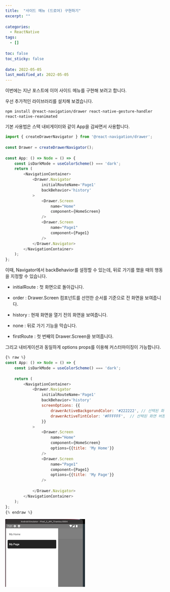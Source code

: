 ```yaml
---
title:  "사이드 메뉴 (드로어) 구현하기" 
excerpt: ""

categories:
  - ReactNative
tags:
  - []

toc: false
toc_sticky: false
 
date: 2022-05-05
last_modified_at: 2022-05-05
---
```


이번에는 지난 포스트에 이어 사이드 메뉴를 구현해 보려고 합니다.

우선 추가적인 라이브러리를 설치해 보겠습니다.

```text
npm install @react-navigation/drawer react-native-gesture-handler react-native-reanimated
```
    

기본 사용법은 스택 내비게이터와 같이 App을 감싸면서 사용합니다.

```javascript
import { createDrawerNavigator } from '@react-navigation/drawer';
    
const Drawer = createDrawerNavigator();

const App: () => Node = () => {
    const isDarkMode = useColorScheme() === 'dark';
    return (
        <NavigationContainer>
            <Drawer.Navigator
                initialRouteName='Page1'
                backBehavior='history'
            >
                <Drawer.Screen
                    name="Home"
                    component={HomeScreen}
                />
                <Drawer.Screen
                    name="Page1"
                    component={Page1}
                />
            </Drawer.Navigator>
        </NavigationContainer>
    );
};
```
    

이때, Navigator에서 backBehavior를 설정할 수 있는데, 뒤로 가기를 했을 때의 행동을 지정할 수 있습니다.

- initialRoute : 첫 화면으로 돌아갑니다.

- order : Drawer.Screen 컴포넌트를 선언한 순서를 기준으로 전 화면을 보여줍니다.

- history : 현재 화면을 열기 전의 화면을 보여줍니다.

- none : 뒤로 가기 기능을 막습니다.

- firstRoute : 첫 번째의 Drawer.Screen을 보여줍니다.


그리고 내비게이션과 동일하게 options props를 이용해 커스터마이징이 가능합니다.

```javascript
{% raw %}
const App: () => Node = () => {
    const isDarkMode = useColorScheme() === 'dark';

    return (
        <NavigationContainer>
            <Drawer.Navigator
                initialRouteName='Page1'
                backBehavior='history'
                screenOptions: {{
                    drawerActiveBackgorundColor: '#222222', // 선택된 화면 버튼의 배경색
                    drawerActiveTintColor: '#FFFFFF',  // 선택된 화면 버튼의 글자색
                }}
            >
                <Drawer.Screen
                    name="Home"
                    component={HomeScreen}
                    options={{title: 'My Home'}}
                />
                <Drawer.Screen
                    name="Page1"
                    component={Page1}
                    options={{title: 'My Page'}}
                />
            
            </Drawer.Navigator>
        </NavigationContainer>
    );
};
{% endraw %}
```

<img src="../../assets/images/Navigation-헤더-커스터마이징/스크린샷_2022-05-05_오후_8.39.05.png" alt="" width="50%">